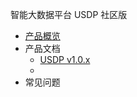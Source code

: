 智能大数据平台 USDP 社区版

* [产品概览](/usdp_community/README)
* 产品文档
   * [USDP v1.0.x](/usdp_community/1.0.x/README)
   * <!--[USDP v2.0.x](/usdp_community/2.0.x/README) -->
* 常见问题

